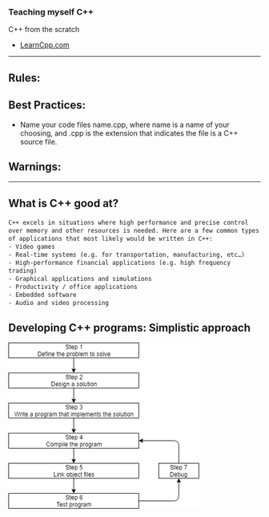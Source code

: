 ### Teaching myself C++

C++ from the scratch

- [LearnCpp.com](https://www.learncpp.com/)

---

## Rules:

## Best Practices:
- Name your code files name.cpp, where name is a name of your choosing, and .cpp is the extension that indicates the file is a C++ source file.

## Warnings:

---

## What is C++ good at?
    C++ excels in situations where high performance and precise control over memory and other resources is needed. Here are a few common types of applications that most likely would be written in C++:
    - Video games
    - Real-time systems (e.g. for transportation, manufacturing, etc…)
    - High-performance financial applications (e.g. high frequency trading)
    - Graphical applications and simulations
    - Productivity / office applications
    - Embedded software
    - Audio and video processing

## Developing C++ programs: Simplistic approach

![image](https://github.com/Rupak1432/cpp/blob/master/Images/Development.png)